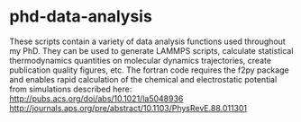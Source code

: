 # phd-data-analysis
These scripts contain a variety of data analysis functions used throughout my PhD. They can be used to generate LAMMPS scripts, calculate statistical thermodynamics quantities on molecular dynamics trajectories, create publication quality figures, etc. The fortran code requires the f2py package and enables rapid calculation of the chemical and electrostatic potential from simulations described here:
http://pubs.acs.org/doi/abs/10.1021/la5048936
http://journals.aps.org/pre/abstract/10.1103/PhysRevE.88.011301